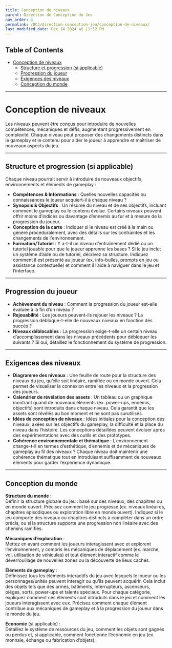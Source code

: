 ```yaml
---
title: Conception de niveaux
parent: Direction de Conception du Jeu
nav_order: 4
permalink: /DCJ/direction-conception-jeu/conception-de-niveaux/
last_modified_date: Dec 14 2024 at 11:52 PM
---
```


## Table of Contents
- [Conception de niveaux](#conception-de-niveaux)
  - [Structure et progression (si applicable)](#structure-et-progression-si-applicable)
  - [Progression du joueur](#progression-du-joueur)
  - [Exigences des niveaux](#exigences-des-niveaux)
  - [Conception du monde](#conception-du-monde)

---

# Conception de niveaux

Les niveaux peuvent être conçus pour introduire de nouvelles compétences, mécaniques et défis, augmentant progressivement en complexité. Chaque niveau peut proposer des changements distincts dans le gameplay et le contenu pour aider le joueur à apprendre et maîtriser de nouveaux aspects du jeu.

---

## Structure et progression (si applicable)  
Chaque niveau pourrait servir à introduire de nouveaux objectifs, environnements et éléments de gameplay :  

- **Compétences & Informations** : Quelles nouvelles capacités ou connaissances le joueur acquiert-il à chaque niveau ?  
- **Synopsis & Objectifs** : Un résumé du niveau et de ses objectifs, incluant comment le gameplay ou le contenu évolue. Certains niveaux peuvent offrir moins d’indices ou davantage d’ennemis au fur et à mesure de la progression du joueur.  
- **Conception de la carte** : Indiquer si le niveau est créé à la main ou généré procéduralement, avec des détails sur les contraintes et les changements de l'environnement.  
- **Formation/Tutoriel** : Y a-t-il un niveau d’entraînement dédié ou un tutoriel jouable pour que le joueur apprenne les bases ? Si le jeu inclut un système d’aide ou de tutoriel, décrivez sa structure. Indiquez comment il est présenté au joueur (ex. info-bulles, prompts en jeu ou assistance contextuelle) et comment il l’aide à naviguer dans le jeu et l’interface.  

---

## Progression du joueur  

- **Achèvement du niveau** : Comment la progression du joueur est-elle évaluée à la fin d’un niveau ?  
- **Rejouabilité** : Les joueurs peuvent-ils rejouer les niveaux ? La progression débloque-t-elle de nouveaux niveaux en fonction des succès ?  
- **Niveaux déblocables** : La progression exige-t-elle un certain niveau d’accomplissement dans les niveaux précédents pour débloquer les suivants ? Si oui, détaillez le fonctionnement du système de progression.  

---

## Exigences des niveaux  

- **Diagramme des niveaux** : Une feuille de route pour la structure des niveaux du jeu, qu’elle soit linéaire, ramifiée ou en monde ouvert. Cela permet de visualiser la connexion entre les niveaux et la progression des joueurs.  
- **Calendrier de révélation des assets** : Un tableau ou un graphique montrant quand de nouveaux éléments (ex. power-ups, ennemis, objectifs) sont introduits dans chaque niveau. Cela garantit que les assets sont révélés au bon moment et ne sont pas surutilisés.  
- **Idées de conception de niveaux** : Idées initiales pour la conception des niveaux, axées sur les objectifs du gameplay, la difficulté et la place du niveau dans l’histoire. Les conceptions détaillées peuvent évoluer après des expérimentations avec des outils et des prototypes.  
- **Cohérence environnementale et thématique** : L’environnement change-t-il en termes d’esthétique, d’ennemis et de mécaniques de gameplay au fil des niveaux ? Chaque niveau doit maintenir une cohérence thématique tout en introduisant suffisamment de nouveaux éléments pour garder l’expérience dynamique.  

---

## Conception du monde  

**Structure du monde** :  
Définir la structure globale du jeu : basé sur des niveaux, des chapitres ou en monde ouvert. Précisez comment le jeu progresse (ex. niveaux linéaires, chapitres épisodiques ou exploration libre en monde ouvert). Indiquez si le jeu comporte des niveaux ou chapitres distincts à compléter dans un ordre précis, ou si la structure supporte une progression non linéaire avec des chemins ramifiés.  

**Mécaniques d’exploration** :  
Mettez en avant comment les joueurs interagissent avec et explorent l’environnement, y compris les mécaniques de déplacement (ex. marche, vol, utilisation de véhicules) et tout élément interactif comme le déverrouillage de nouvelles zones ou la découverte de lieux cachés.  

**Éléments de gameplay** :  
Définissez tous les éléments interactifs du jeu avec lesquels le joueur ou les personnages/unités peuvent interagir ou qu’ils peuvent acquérir. Cela inclut des objets tels que des armes, bâtiments, interrupteurs, ascenseurs, pièges, sorts, power-ups et talents spéciaux. Pour chaque catégorie, expliquez comment ces éléments sont introduits dans le jeu et comment les joueurs interagissent avec eux. Précisez comment chaque élément contribue aux mécaniques de gameplay et à la progression du joueur dans le monde du jeu.  

**Économie** (si applicable) :  
Détaillez le système de ressources du jeu, comment les objets sont gagnés ou perdus et, si applicable, comment fonctionne l’économie en jeu (ex. monnaie, échange ou fabrication d’objets).  
